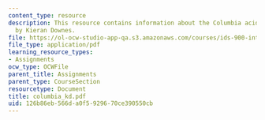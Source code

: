 ```yaml
---
content_type: resource
description: This resource contains information about the Columbia acident investigation
  by Kieran Downes.
file: https://ol-ocw-studio-app-qa.s3.amazonaws.com/courses/ids-900-integrating-doctoral-seminar-on-emerging-technologies-fall-2005/126b86eb566da0f5929670ce390550cb_columbia_kd.pdf
file_type: application/pdf
learning_resource_types:
- Assignments
ocw_type: OCWFile
parent_title: Assignments
parent_type: CourseSection
resourcetype: Document
title: columbia_kd.pdf
uid: 126b86eb-566d-a0f5-9296-70ce390550cb
---
```

